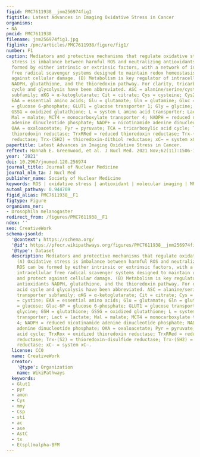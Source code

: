 ```yaml
---
figid: PMC7611938__jnm256974fig1
figtitle: Latest Advances in Imaging Oxidative Stress in Cancer
organisms:
- NA
pmcid: PMC7611938
filename: jnm256974fig1.jpg
figlink: /pmc/articles/PMC7611938/figure/fig1/
number: F1
caption: Mediators and protective mechanisms that regulate oxidative stress. (A) Oxidative
  stress is imbalance between harmful ROS and neutralizing antioxidants. ROS can be
  formed by either intrinsic or extrinsic factors, with a network of intracellular
  free radical scavenger systems designed to maintain redox homeostasis and protect
  against cellular damage. (B) Metabolism is key regulator of intracellular antioxidants
  NADPH, glutathione, and the thioredoxin pathway. For clarity, tricarboxylic acid
  cycle and glycolysis have been abbreviated. ASC = alanine/serine/cysteine transporter
  subfamily; αKG = α-ketoglutarate; Cit = citrate; Cys = cysteine; Cys2 = cystine;
  EAA = essential amino acids; Glu = glutamate; Gln = glutamine; Gluc = glucose; Gluc-6P
  = glucose 6-phosphate; GLUT1 = glucose transporter 1; Gly = glycine; GSH = glutathione;
  GSSG = oxidized glutathione; L = system L amino acid transporter; Lact = lactate;
  Mal = malate; MCT4 = monocarboxylate transporter 4; NADPH = reduced nicotinamide
  adenine dinucleotide phosphate; NADP+ = nicotinamide adenine dinucleotide phosphate;
  OAA = oxaloacetate; Pyr = pyruvate; TCA = tricarboxylic acid cycle; TrxRox = oxidized
  thioredoxin reductase; TrxRRed = reduced thioredoxin reductase; Trx-(S2) = thioredoxin-disulfide
  reductase; Trx-(SH2) = thioredoxin-dithiol reductase; xC− = system xC−.
papertitle: Latest Advances in Imaging Oxidative Stress in Cancer.
reftext: Hannah E. Greenwood, et al. J Nucl Med. 2021 Nov;62(11):1506-1510.
year: '2021'
doi: 10.2967/jnumed.120.256974
journal_title: Journal of Nuclear Medicine
journal_nlm_ta: J Nucl Med
publisher_name: Society of Nuclear Medicine
keywords: ROS | oxidative stress | antioxidant | molecular imaging | MRI | PET | fluorescence
automl_pathway: 0.944709
figid_alias: PMC7611938__F1
figtype: Figure
organisms_ner:
- Drosophila melanogaster
redirect_from: /figures/PMC7611938__F1
ndex: ''
seo: CreativeWork
schema-jsonld:
  '@context': https://schema.org/
  '@id': https://pfocr.wikipathways.org/figures/PMC7611938__jnm256974fig1.html
  '@type': Dataset
  description: Mediators and protective mechanisms that regulate oxidative stress.
    (A) Oxidative stress is imbalance between harmful ROS and neutralizing antioxidants.
    ROS can be formed by either intrinsic or extrinsic factors, with a network of
    intracellular free radical scavenger systems designed to maintain redox homeostasis
    and protect against cellular damage. (B) Metabolism is key regulator of intracellular
    antioxidants NADPH, glutathione, and the thioredoxin pathway. For clarity, tricarboxylic
    acid cycle and glycolysis have been abbreviated. ASC = alanine/serine/cysteine
    transporter subfamily; αKG = α-ketoglutarate; Cit = citrate; Cys = cysteine; Cys2
    = cystine; EAA = essential amino acids; Glu = glutamate; Gln = glutamine; Gluc
    = glucose; Gluc-6P = glucose 6-phosphate; GLUT1 = glucose transporter 1; Gly =
    glycine; GSH = glutathione; GSSG = oxidized glutathione; L = system L amino acid
    transporter; Lact = lactate; Mal = malate; MCT4 = monocarboxylate transporter
    4; NADPH = reduced nicotinamide adenine dinucleotide phosphate; NADP+ = nicotinamide
    adenine dinucleotide phosphate; OAA = oxaloacetate; Pyr = pyruvate; TCA = tricarboxylic
    acid cycle; TrxRox = oxidized thioredoxin reductase; TrxRRed = reduced thioredoxin
    reductase; Trx-(S2) = thioredoxin-disulfide reductase; Trx-(SH2) = thioredoxin-dithiol
    reductase; xC− = system xC−.
  license: CC0
  name: CreativeWork
  creator:
    '@type': Organization
    name: WikiPathways
  keywords:
  - Glut1
  - pyr
  - amon
  - Cys
  - mmy
  - Csp
  - sti
  - ac
  - ase
  - AstC
  - tx
  - E(spl)malpha-BFM
---
```

